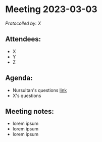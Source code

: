 # Meeting 2023-03-03

*Protocolled by: X*

## Attendees:

- X
- Y
- Z

## Agenda:
- Nursultan's questions [link](/doc/meetings/2023_03_03/nursultan.md)
- X's questions

## Meeting notes:

- lorem ipsum
- lorem ipsum
- lorem ipsum